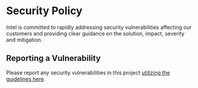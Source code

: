 # Security Policy
Intel is committed to rapidly addressing security vulnerabilities affecting our customers and providing clear guidance
on the solution, impact, severity and mitigation. 

## Reporting a Vulnerability
Please report any security vulnerabilities in this project 
[utilizing the guidelines here](https://www.intel.com/content/www/us/en/security-center/vulnerability-handling-guidelines.html).
